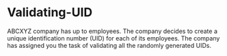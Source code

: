 # Validating-UID
ABCXYZ company has up to  employees. The company decides to create a unique identification number (UID) for each of its employees. The company has assigned you the task of validating all the randomly generated UIDs.
